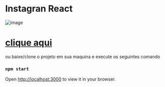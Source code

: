 # Instagran React
![image](https://github.com/nicolas00000/instagram-react/assets/87996073/809ee6bc-d12e-4e64-8aa9-fe87821b6903)
<h1> <a href="https://instagram-react-liart-six.vercel.app/"> clique aqui </a></h1>

ou baixe/clone o projeto em sua maquina e execute os seguintes comando

### `npm start`
Open [http://localhost:3000](http://localhost:3000) to view it in your browser.
